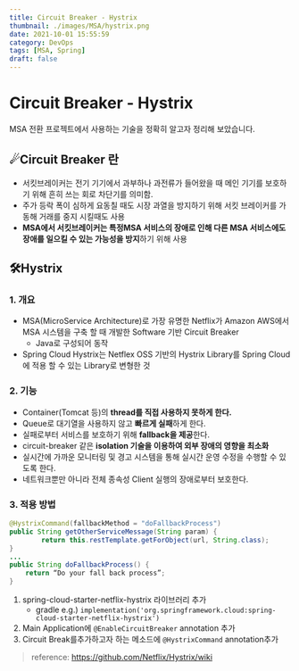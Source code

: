 ```yaml
---
title: Circuit Breaker - Hystrix
thumbnail: ./images/MSA/hystrix.png
date: 2021-10-01 15:55:59
category: DevOps
tags: [MSA, Spring]
draft: false
---
```


# Circuit Breaker - Hystrix
MSA 전환 프로젝트에서 사용하는 기술을 정확히 알고자 정리해 보았습니다.



## ☄Circuit Breaker 란

- 서킷브레이커는 전기 기기에서 과부하나 과전류가 들어왔을 때 메인 기기를 보호하기 위해 흔히 쓰는 회로 차단기를 의미함.
- 주가 등락 폭이 심하게 요동칠 때도 시장 과열을 방지하기 위해 서킷 브레이커를 가동해 거래를 중지 시킬때도 사용
- **MSA에서 서킷브레이커는 특정MSA 서비스의 장애로 인해 다른 MSA 서비스에도 장애를 일으킬 수 있는 가능성을 방지**하기 위해 사용



## 🛠Hystrix

### 1. 개요

- MSA(MicroService Architecture)로 가장 유명한 Netflix가 Amazon AWS에서 MSA 시스템을 구축 할 때 개발한 Software 기반 Circuit Breaker
  - Java로 구성되어 동작
- Spring Cloud Hystrix는 Netflex OSS 기반의 Hystrix Library를 Spring Cloud에 적용 할 수 있는 Library로 변형한 것



### 2. 기능

- Container(Tomcat 등)의 **thread를 직접 사용하지 못하게 한다.**
- Queue로 대기열을 사용하지 않고 **빠르게 실패**하게 한다.
- 실패로부터 서비스를 보호하기 위해 **fallback을 제공**한다.
- circuit-breaker 같은 **isolation 기술을 이용하여 외부 장애의 영향을 최소화**
- 실시간에 가까운 모니터링 및 경고 시스템을 통해 실시간 운영 수정을 수행할 수 있도록 한다.
- 네트워크뿐만 아니라 전체 종속성 Client 실행의 장애로부터 보호한다.



### 3. 적용 방법

```java
@HystrixCommand(fallbackMethod = "doFallbackProcess")
public String getOtherServiceMessage(String param) {
        return this.restTemplate.getForObject(url, String.class);
}
...
public String doFallbackProcess() { 
    return “Do your fall back process”; 
}
```



1. spring-cloud-starter-netflix-hystrix 라이브러리 추가
   - gradle e.g.) `implementation('org.springframework.cloud:spring-cloud-starter-netflix-hystrix')`
2. Main Application에 `@EnableCircuitBreaker` annotation 추가
3. Circuit Break를추가하고자 하는 메소드에 `@HystrixCommand` annotation추가



> reference: https://github.com/Netflix/Hystrix/wiki